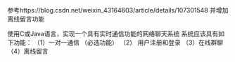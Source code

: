 参考https://blog.csdn.net/weixin_43164603/article/details/107301548 并增加离线留言功能

使用C或Java语言，实现一个具有实时通信功能的网络聊天系统
系统应该具有如下功能：
（1）一对一通信 （必选功能）
（2） 用户注册和登录
（3）在线群聊
（4）离线留言
